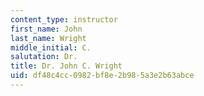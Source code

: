 ```yaml
---
content_type: instructor
first_name: John
last_name: Wright
middle_initial: C.
salutation: Dr.
title: Dr. John C. Wright
uid: df48c4cc-0982-bf8e-2b98-5a3e2b63abce
---
```

